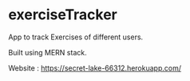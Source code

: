 # exerciseTracker

App to track Exercises of different users. 

Built using MERN stack.

Website : https://secret-lake-66312.herokuapp.com/  
